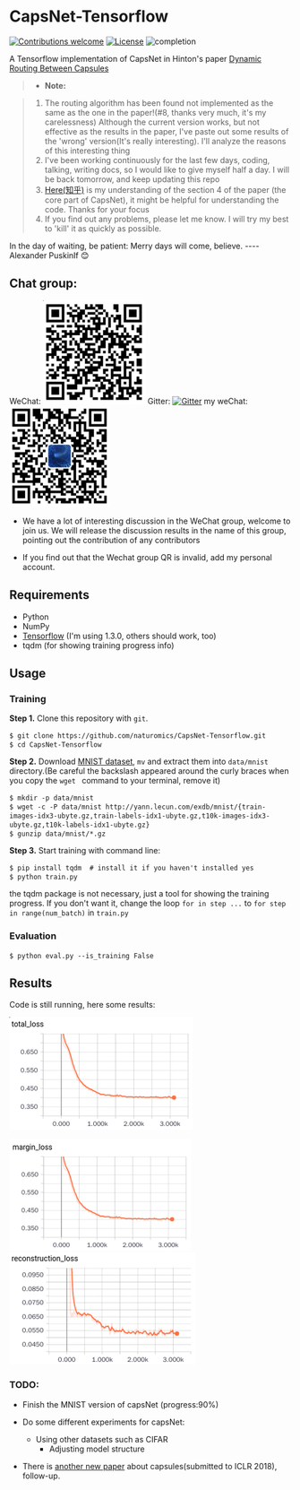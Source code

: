 # CapsNet-Tensorflow

[![Contributions welcome](https://img.shields.io/badge/contributions-welcome-brightgreen.svg?style=plastic)](CONTRIBUTING.md)
[![License](https://img.shields.io/badge/license-Apache%202.0-blue.svg?style=plastic)](https://opensource.org/licenses/Apache-2.0)
![completion](https://img.shields.io/badge/completion%20state-90%25-blue.svg?style=plastic)

A Tensorflow implementation of CapsNet in Hinton's paper [Dynamic Routing Between Capsules](https://arxiv.org/abs/1710.09829)

> - **Note:**

> 1. The routing algorithm has been found not implemented as the same as the one in the paper!(#8, thanks very much, it's my carelessness) Although the current version works, but not effective as the results in the paper, I've paste out some results of the 'wrong' version(It's really interesting). I'll analyze the reasons of this interesting thing
> 2. I've been working continuously for the last few days, coding, talking, writing docs, so I would like to give myself half a day. I will be back tomorrow, and keep updating this repo
> 3. [Here(知乎)](https://zhihu.com/question/67287444/answer/251460831) is my understanding of the section 4 of the paper (the core part of CapsNet), it might be helpful for understanding the code. Thanks for your focus
> 4. If you find out any problems, please let me know. I will try my best to 'kill' it as quickly as possible.

In the day of waiting, be patient: Merry days will come, believe. ---- Alexander PuskinIf :blush:


## Chat group:
WeChat: ![wechat](imgs/wechat_group.png)
Gitter: [![Gitter](https://img.shields.io/gitter/room/nwjs/nw.js.svg?style=plastic)](https://gitter.im/CapsNet-Tensorflow/Lobby)
my weChat: ![my_wechat](/imgs/my_wechat_QR.png)

- We have a lot of interesting discussion in the WeChat group, welcome to join us. We will release the discussion results in the name of this group, pointing out the contribution of any contributors

- If you find out that the Wechat group QR is invalid, add my personal account.


## Requirements
- Python
- NumPy
- [Tensorflow](https://github.com/tensorflow/tensorflow) (I'm using 1.3.0, others should work, too)
- tqdm (for showing training progress info)

## Usage

### Training
**Step 1.** 
Clone this repository with ``git``.

```
$ git clone https://github.com/naturomics/CapsNet-Tensorflow.git
$ cd CapsNet-Tensorflow
```

**Step 2.** 
Download [MNIST dataset](http://yann.lecun.com/exdb/mnist/), ``mv`` and extract them into ``data/mnist`` directory.(Be careful the backslash appeared around the curly braces when you copy the ``wget `` command to your terminal, remove it)

```
$ mkdir -p data/mnist
$ wget -c -P data/mnist http://yann.lecun.com/exdb/mnist/{train-images-idx3-ubyte.gz,train-labels-idx1-ubyte.gz,t10k-images-idx3-ubyte.gz,t10k-labels-idx1-ubyte.gz}
$ gunzip data/mnist/*.gz
```

**Step 3.** 
Start training with command line:
```
$ pip install tqdm  # install it if you haven't installed yes
$ python train.py
```

the tqdm package is not necessary, just a tool for showing the training progress. If you don't want it, change the loop ``for in step ...`` to ``for step in range(num_batch)`` in ``train.py``

### Evaluation
```
$ python eval.py --is_training False
```


## Results
Code is still running, here some results:

![total_loss](imgs/total_loss.png)

![margin_loss](imgs/margin_loss.png)
![reconstruction_loss](imgs/reconstruction_loss.png)

### TODO:
- Finish the MNIST version of capsNet (progress:90%)
- Do some different experiments for capsNet:
  * Using other datasets such as CIFAR
	* Adjusting model structure

- There is [another new paper](https://openreview.net/pdf?id=HJWLfGWRb) about capsules(submitted to ICLR 2018), follow-up.
